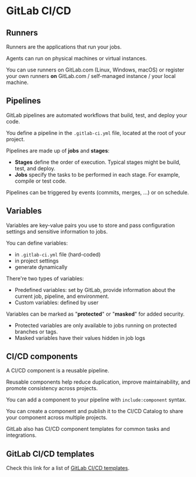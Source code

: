 # GitLab CI/CD

## Runners

Runners are the applications that run your jobs. 

Agents can run on physical machines or virtual instances.

You can use runners on GitLab.com (Linux, Windows, macOS) or register your own runners **on** GitLab.com / self-managed instance / your local machine.


## Pipelines

GitLab pipelines are automated workflows that build, test, and deploy your code.

You define a pipeline in the `.gitlab-ci.yml` file, located at the root of your project.

Pipelines are made up of **jobs** and **stages**:
- **Stages** define the order of execution. Typical stages might be build, test, and deploy.
- **Jobs** specify the tasks to be performed in each stage. For example, compile or test code.

Pipelines can be triggered by events (commits, merges, ...) or on schedule.


## Variables

Variables are key-value pairs you use to store and pass configuration settings and sensitive information to jobs.

You can define variables:
- in `.gitlab-ci.yml` file (hard-coded)
- in project settings
- generate dynamically

There're two types of variables:
- Predefined variables: set by GitLab, provide information about the current job, pipeline, and environment.
- Custom variables: defined by user

Variables can be marked as "**protected**" or "**masked**" for added security.
- Protected variables are only available to jobs running on protected branches or tags.
- Masked variables have their values hidden in job logs


## CI/CD components

A CI/CD component is a reusable pipeline.

Reusable components help reduce duplication, improve maintainability, and promote consistency across projects.

You can add a component to your pipeline with `include:component` syntax.

You can create a component and publish it to the CI/CD Catalog to share your component across multiple projects.

GitLab also has CI/CD component templates for common tasks and integrations.


## GitLab CI/CD templates

Check this link for a list of [GitLab CI/CD templates](https://gitlab.com/gitlab-org/gitlab/-/tree/master/lib/gitlab/ci/templates).